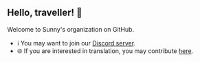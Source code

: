 ## Hello, traveller! :wave:

Welcome to Sunny's organization on GitHub.

* :information_source: You may want to join our [Discord server](https://discord.gg/ufHV3T3UPD).
* :globe_with_meridians: If you are interested in translation, you may contribute [here](https://github.com/SunnyCord/locale).
